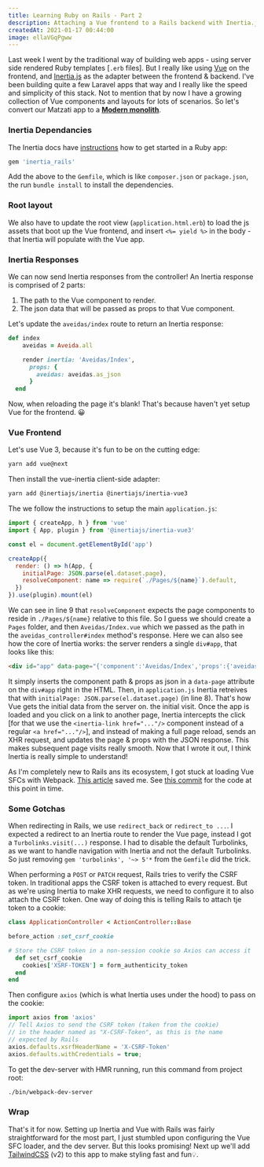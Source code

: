 ```yaml
---
title: Learning Ruby on Rails - Part 2
description: Attaching a Vue frontend to a Rails backend with Inertia.js
createdAt: 2021-01-17 00:44:00
image: ellaVGqPgww
---
```


Last week I went by the traditional way of building web apps - using server side rendered Ruby templates [`.erb` files]. But I really like using [Vue](https://vuejs.org/) on the frontend, and [Inertia.js](https://inertiajs.com/) as the adapter between the frontend & backend. I've been building quite a few Laravel apps that way and I really like the speed and simplicity of this stack. Not to mention that by now I have a growing collection of Vue components and layouts for lots of scenarios. So let's convert our Matzati app to a [**Modern monolith**](https://en.wikipedia.org/wiki/Monolithic_application).

### Inertia Dependancies
 The Inertia docs have [instructions](https://inertiajs.com/server-side-setup) how to get started in a Ruby app:

```bash
gem 'inertia_rails'
```

Add the above to the `Gemfile`, which is like `composer.json` or `package.json`, the run `bundle install` to install the dependencies.

### Root layout
We also have to update the root view (`application.html.erb`) to load the js assets that boot up the Vue frontend, and insert `<%= yield %>` in the body - that Inertia will populate with the Vue app.

### Inertia Responses

We can now send Inertia responses from the controller! An Inertia response is comprised of 2 parts:
1. The path to the Vue component to render.
2. The json data that will be passed as props to that Vue component.

Let's update the `aveidas/index` route to return an Inertia response:

```ruby
def index
    aveidas = Aveida.all

    render inertia: 'Aveidas/Index',
      props: {
        aveidas: aveidas.as_json
      }
  end
```
Now, when reloading the page it's blank! That's because haven't yet setup Vue for the frontend. 😀

### Vue Frontend
Let's use Vue 3, because it's fun to be on the cutting edge:

```bash
yarn add vue@next
```

Then install the vue-inertia client-side adapter:

```bash
yarn add @inertiajs/inertia @inertiajs/inertia-vue3
```

The we follow the instructions to setup the main `application.js`:
```js
import { createApp, h } from 'vue'
import { App, plugin } from '@inertiajs/inertia-vue3'

const el = document.getElementById('app')

createApp({
  render: () => h(App, {
    initialPage: JSON.parse(el.dataset.page),
    resolveComponent: name => require(`./Pages/${name}`).default,
  })
}).use(plugin).mount(el)
```

We can see in line 9 that `resolveComponent` expects the page components to reside in `./Pages/${name}` relative to this file. So I guess we should create a `Pages` folder, and then `Aveidas/Index.vue` which we passed as the path in the `aveidas_controller#index` method's response.
Here we can also see how the core of Inertia works: the server renders a single `div#app`, that looks like this:

```html
<div id="app" data-page="{'component':'Aveidas/Index','props':{'aveidas':[{'id':1,'title':'Menorah','body':'Lost a silver Menorah on Zos Channukah','created_at':'2021-01-16T21:06:11.660Z','updated_at':'2021-01-16T21:06:11.660Z'},{'id':3,'title':'Smashed cake','body':'For my daughters cake smash party','created_at':'2021-01-16T22:01:59.487Z','updated_at':'2021-01-16T22:11:29.165Z'},{'id':4,'title':'hello','body':'world','created_at':'2021-01-16T22:02:14.313Z','updated_at':'2021-01-16T22:02:14.313Z'}]},'url':'/','version':null}"></div>
```

It simply inserts the component path & props as json in a `data-page` attribute on the `div#app` right in the HTML. Then, in `application.js` Inertia retreives that with `initialPage: JSON.parse(el.dataset.page)` (in line 8). That's how Vue gets the initial data from the server on. the initial visit.
Once the app is loaded and you click on a link to another page, Inertia intercepts the click [for that we use the `<inertia-link href="..."/>` component instead of a regular `<a href="..."/>`], and instead of making a full page reload, sends an XHR request, and updates the page & props with the JSON response. This makes subsequent page visits really smooth.
Now that I wrote it out, I think Inertia is really simple to understand!

As I'm completely new to Rails ans its ecosystem, I got stuck at loading Vue SFCs with Webpack. [This article](https://dev.to/vannsl/vue3-on-rails-l9d) saved me. See [this commit](https://github.com/Yiddishe-Kop/matzati/tree/e9b58610096f400b5c8a28281b1c24fad72498ed) for the code at this point in time.
### Some Gotchas

When redirecting in Rails, we use `redirect_back` or  `redirect_to ...`. I expected a redirect to an Inertia route to render the Vue page, instead I got a `Turbolinks.visit(...)` response. I had to disable the default Turbolinks, as we want to handle navigation with Inertia and not the default Turbolinks. So just removing `gem 'turbolinks', '~> 5'*` from the `Gemfile` did the trick.

When performing a `POST`  or `PATCH` request, Rails tries to verify the CSRF token. In traditional apps the CSRF token is attached to every request. But as we're using Inertia to make XHR requests, we need to configure it to also attach the CSRF token. One way of doing this is telling Rails to attach tje token to a cookie:

```ruby
class ApplicationController < ActionController::Base

before_action :set_csrf_cookie

# Store the CSRF token in a non-session cookie so Axios can access it
  def set_csrf_cookie
    cookies['XSRF-TOKEN'] = form_authenticity_token
  end
end
```

Then configure `axios` (which is what Inertia uses under the hood) to pass on the cookie:
```js
import axios from 'axios'
// Tell Axios to send the CSRF token (taken from the cookie)
// in the header named as "X-CSRF-Token", as this is the name
// expected by Rails
axios.defaults.xsrfHeaderName = 'X-CSRF-Token'
axios.defaults.withCredentials = true;
```

To get the dev-server with HMR running, run this command from project root:
```bash
./bin/webpack-dev-server
```

### Wrap
That's it for now. Setting up Inertia and Vue with Rails was fairly straightforward for the most part, I just stumbled upon configuring the Vue SFC loader, and the dev server. But this looks promising!
Next up we'll add [TailwindCSS](https://tailwindcss.com/) (v2) to this app to make styling fast and fun💡.
